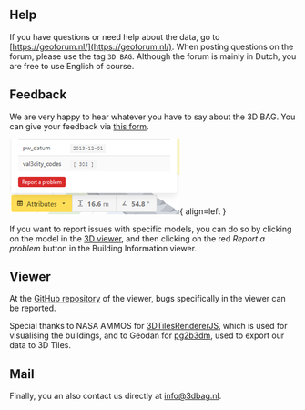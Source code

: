 ## Help

If you have questions or need help about the data, go to [https://geoforum.nl/](https://geoforum.nl/). When posting questions on the forum, please use the tag `3D BAG`. Although the forum is mainly in Dutch, you are free to use English of course.

## Feedback

We are very happy to hear whatever you have to say about the 3D BAG. You can give your feedback via [this form](https://docs.google.com/forms/d/e/1FAIpQLSe2XLCYNmoFVHrgt_uRXeLLwfzDK7gS2kE7mGH8rnk6ltE0LQ/viewform?).

![report_issue](images/report_issue.png){ align=left }

If you want to report issues with specific models, you can do so by clicking on the model in the [3D viewer](https://3dbag.nl/#/en/viewer), and then clicking on the red *Report a problem* button in the Building Information viewer.


## Viewer

At the [GitHub repository](https://github.com/tudelft3d/3dbag-viewer/) of the viewer, bugs specifically in the viewer can be reported.

Special thanks to NASA AMMOS for [3DTilesRendererJS](https://github.com/NASA-AMMOS/3DTilesRendererJS), which is used for visualising the buildings, and to Geodan for [pg2b3dm](https://github.com/Geodan/pg2b3dm/), used to export our data to 3D Tiles.

## Mail

Finally, you an also contact us directly at <a href="mailto:info@3dbag.nl">info@3dbag.nl</a>.
